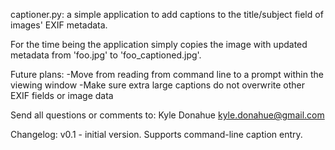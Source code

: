 captioner.py: a simple application to add captions to the title/subject field
of images' EXIF metadata.

For the time being the application simply copies the image with updated
metadata from 'foo.jpg' to 'foo_captioned.jpg'.

Future plans:
-Move from reading from command line to a prompt within the viewing window
-Make sure extra large captions do not overwrite other EXIF fields or image
      data

Send all questions or comments to:
Kyle Donahue
kyle.donahue@gmail.com

Changelog:
v0.1 - initial version.  Supports command-line caption entry.